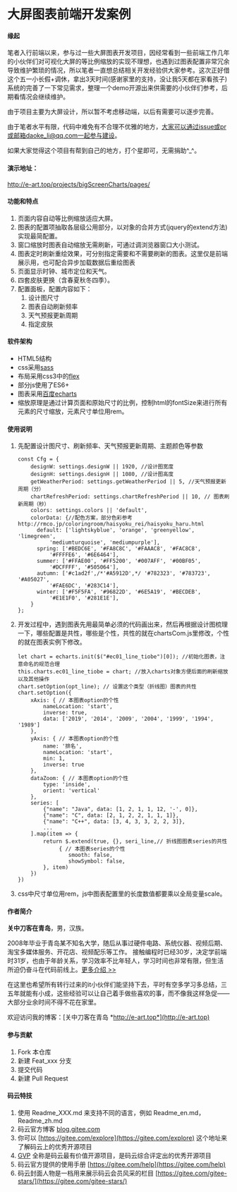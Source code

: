 # 大屏图表前端开发案例

#### 缘起
笔者入行前端以来，参与过一些大屏图表开发项目，因经常看到一些前端工作几年的小伙伴们对可视化大屏的等比例缩放的实现不理想，也遇到过图表配置非常冗余导致维护繁琐的情况，所以笔者一直想总结相关开发经验供大家参考。这次正好借这个五一小长假+调休，拿出3天时间(感谢家里的支持，没让我5天都在家看孩子)系统的完善了一下常见需求，整理一个demo开源出来供需要的小伙伴们参考，后期看情况会继续维护。

由于项目主要为大屏设计，所以暂不考虑移动端，以后有需要可以逐步完善。

由于笔者水平有限，代码中难免有不合理不优雅的地方，大家可以通过issue或pr或邮箱daoke_li@qq.com一起参与建设。

如果大家觉得这个项目有帮到自己的地方，打个星即可，无需捐助^_^。

#### 演示地址：
http://e-art.top/projects/bigScreenCharts/pages/

#### 功能和特点
1. 页面内容自动等比例缩放适应大屏。
2. 图表的配置项抽取各层级公用部分，以对象的合并方式(jquery的extend方法)实现最简配置。
3. 窗口缩放时图表自动缩放无需刷新，可通过调浏览器窗口大小测试。
4. 图表定时刷新重绘效果，可分别指定需要和不需要刷新的图表。这里仅是前端展示用，也可配合异步加载数据后重绘图表
5. 页面显示时钟、城市定位和天气。
6. 四套皮肤更换（含春夏秋冬四季）。
7. 配置面板，配置内容如下：
    1. 设计图尺寸
    2. 图表自动刷新频率
    3. 天气预报更新周期
    4. 指定皮肤

#### 软件架构
* HTML5结构
* css采用[sass](https://www.sass.hk/)
* 布局采用css3中的[flex](https://developer.mozilla.org/zh-CN/docs/Learn/CSS/CSS_layout/Flexbox)
* 部分js使用了ES6+
* 图表采用[百度echarts](http://echarts.baidu.com)
* 缩放原理是通过计算页面和原始尺寸的比例，控制html的fontSize来进行所有元素的尺寸缩放，元素尺寸单位用rem。

#### 使用说明
1. 先配置设计图尺寸、刷新频率、天气预报更新周期、主题颜色等参数
    ``` 
    const Cfg = {
        designW: settings.designW || 1920, //设计图宽度
        designH: settings.designH || 1080, //设计图高度
        getWeatherPeriod: settings.getWeatherPeriod || 5, //天气预报更新周期（分）
        chartRefreshPeriod: settings.chartRefreshPeriod || 10, // 图表刷新周期（秒）
        colors: settings.colors || 'default',
        colorData: {//配色方案，部分色彩参考 http://rmco.jp/coloringroom/haisyoku_rei/haisyoku_haru.html
          default: ['lightskyblue', 'orange', 'greenyellow', 'limegreen',
              'mediumturquoise', 'mediumpurple'],
          spring: ['#BEDC6E', '#FA8C8C', '#FAAAC8', '#FAC8C8',
              '#FFFFE6', '#6E6464'],
          summer: ['#FFAE00', '#FF5200', '#007AFF', '#00BF05',
              '#DCFFFF', '#505064'],
          autumn: ['#c1ad2f',/*'#A5912D',*/ '#782323', '#783723', '#A05027',
              '#FAE6DC', '#283C14'],
          winter: ['#F5F5FA', '#96822D', '#6E5A19', '#BECDEB',
              '#E1E1F0', '#281E1E'],
        }
    };
    ```
    <!--尺寸用62.5%的HTML字号，即1rem=10px。-->
2. 开发过程中，遇到图表先用最简单必须的代码画出来，然后再根据设计图梳理一下，哪些配置是共性，哪些是个性，共性的就在chartsCom.js里修改，个性的就在图表实例下修改。
    ```
    let chart = echarts.init($("#ec01_line_tiobe")[0]); //初始化图表，注意命名的规范合理
    this.charts.ec01_line_tiobe = chart; //放入charts对象方便后面的刷新缩放以及其他操作
    chart.setOption(opt_line); // 设置这个类型（折线图）图表的共性
    chart.setOption({
        xAxis: { // 本图表option的个性
            nameLocation: 'start',
            inverse: true,
            data: ['2019', '2014', '2009', '2004', '1999', '1994', '1989']
        },
        yAxis: { // 本图表option的个性
            name: '排名',
            nameLocation: 'start',
            min: 1,
            inverse: true
        },
        dataZoom: { // 本图表option的个性
            type: 'inside',
            orient: 'vertical'
        },
        series: [
            {"name": "Java", data: [1, 2, 1, 1, 12, '-', 0]},
            {"name": "C", data: [2, 1, 2, 2, 1, 1, 1]},
            {"name": "C++", data: [3, 4, 3, 3, 2, 2, 3]},
            ...
        ].map(item => {
            return $.extend(true, {}, seri_line,// 折线图图表series的共性
                 { // 本图表series的个性
                    smooth: false,
                    showSymbol: false,
            }, item)
        })
    })
    ```
3. css中尺寸单位用rem，js中图表配置里的长度数值都要乘以全局变量scale。

#### 作者简介
**关中刀客在青岛**，男，汉族。

2008年毕业于青岛某不知名大学，随后从事过硬件电路、系统仪器、视频后期、淘宝多媒体服务、开花店、视频配乐等工作。
接触编程时已经30岁，决定学前端时31岁，也由于年龄关系，学习效率不比年轻人，学习时间也非常有限，但生活所迫仍奋斗在代码前线上。[更多介绍 >>](http://e-art.top/page/aboutMe.html)

在这里也希望所有转行过来的it小伙伴们能坚持下去，平时有空多学习多总结，三五年就能有小成，这些经验可以让自己着手做些喜欢的事，而不像我这样急促——大部分业余时间不得不花在家里。

欢迎访问我的博客：[关中刀客在青岛 *http://e-art.top*](http://e-art.top)

#### 参与贡献

1. Fork 本仓库
2. 新建 Feat_xxx 分支
3. 提交代码
4. 新建 Pull Request


#### 码云特技

1. 使用 Readme\_XXX.md 来支持不同的语言，例如 Readme\_en.md，Readme\_zh.md
2. 码云官方博客 [blog.gitee.com](https://blog.gitee.com)
3. 你可以 [https://gitee.com/explore](https://gitee.com/explore) 这个地址来了解码云上的优秀开源项目
4. [GVP](https://gitee.com/gvp) 全称是码云最有价值开源项目，是码云综合评定出的优秀开源项目
5. 码云官方提供的使用手册 [https://gitee.com/help](https://gitee.com/help)
6. 码云封面人物是一档用来展示码云会员风采的栏目 [https://gitee.com/gitee-stars/](https://gitee.com/gitee-stars/)